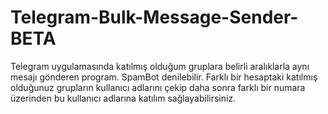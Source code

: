 # Telegram-Bulk-Message-Sender-BETA
Telegram uygulamasında katılmış olduğum gruplara belirli aralıklarla aynı mesajı gönderen program. SpamBot denilebilir. Farklı bir hesaptaki katılmış olduğunuz grupların kullanıcı adlarını çekip daha sonra farklı bir numara üzerinden bu kullanıcı adlarına katılım sağlayabilirsiniz.
